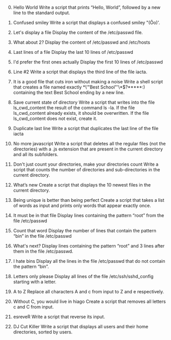 0. Hello World
Write a script that prints “Hello, World”, followed by a new line to the standard output.

1. Confused smiley
Write a script that displays a confused smiley "(Ôo)'.

2. Let's display a file 
Display the content of the /etc/passwd file.

3. What about 2? 
Display the content of /etc/passwd and /etc/hosts

4. Last lines of a file 
Display the last 10 lines of /etc/passwd

5. I'd prefer the first ones actually 
Display the first 10 lines of /etc/passwd

6. Line #2 
Write a script that displays the third line of the file iacta.

7. It is a good file that cuts iron without making a noise 
Write a shell script that creates a file named exactly \*\\'"Best School"\'\\*$\?\*\*\*\*\*:) containing the text Best School ending by a new line.

8. Save current state of directory 
Write a script that writes into the file ls_cwd_content the result of the command ls -la. If the file ls_cwd_content already exists, it should be overwritten. If the file ls_cwd_content does not exist, create it.

9. Duplicate last line 
Write a script that duplicates the last line of the file iacta

10. No more javascript 
Write a script that deletes all the regular files (not the directories) with a .js extension that are present in the current directory and all its subfolders.

11. Don't just count your directories, make your directories count 
Write a script that counts the number of directories and sub-directories in the current directory.

12. What’s new 
Create a script that displays the 10 newest files in the current directory.

13. Being unique is better than being perfect 
Create a script that takes a list of words as input and prints only words that appear exactly once.

14. It must be in that file
Display lines containing the pattern “root” from the file /etc/passwd

15. Count that word 
Display the number of lines that contain the pattern “bin” in the file /etc/passwd

16. What's next? 
Display lines containing the pattern “root” and 3 lines after them in the file /etc/passwd.

17. I hate bins 
Display all the lines in the file /etc/passwd that do not contain the pattern “bin”.

18. Letters only please 
Display all lines of the file /etc/ssh/sshd_config starting with a letter.

19. A to Z 
Replace all characters A and c from input to Z and e respectively.

20. Without C, you would live in hiago 
Create a script that removes all letters c and C from input.

21. esreveR 
Write a script that reverse its input.

22. DJ Cut Killer 
Write a script that displays all users and their home directories, sorted by users.

